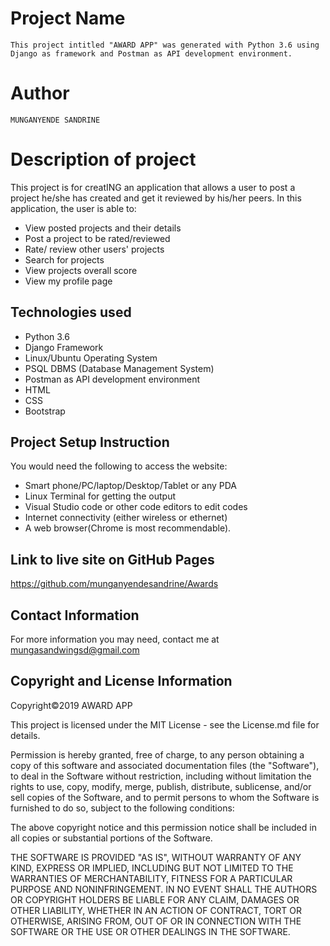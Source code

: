 # Project Name
`
This project intitled "AWARD APP" was generated with Python 3.6 using Django as framework and Postman as API development environment.
`
# Author

`
MUNGANYENDE SANDRINE
`
# Description of project

This project is for creatING an application that allows a user to post a project he/she has created and get it reviewed by his/her peers.
In this application, the user is able to:

* View posted projects and their details
* Post a project to be rated/reviewed
* Rate/ review other users' projects
* Search for projects 
* View projects overall score
* View my profile page


## Technologies used

* Python 3.6
* Django Framework
* Linux/Ubuntu Operating System
* PSQL DBMS (Database Management System)
* Postman as API development environment
* HTML
* CSS
* Bootstrap


## Project Setup Instruction

You would need the following to access the website:
*  Smart phone/PC/laptop/Desktop/Tablet or any PDA 
*  Linux Terminal for getting the output 
*  Visual Studio code or other code editors to edit codes
*  Internet connectivity (either wireless or ethernet) 
*  A web browser(Chrome is most recommendable).

## Link to live site on GitHub Pages

https://github.com/munganyendesandrine/Awards


## Contact Information

For more information you may need, contact me at mungasandwingsd@gmail.com

## Copyright and License Information

Copyright©2019 AWARD APP

This project is licensed under the MIT License - see the License.md file for details.

Permission is hereby granted, free of charge, to any person obtaining a copy of this software and associated documentation files (the "Software"), to deal in the Software without restriction, including without limitation the rights to use, copy, modify, merge, publish, distribute, sublicense, and/or sell copies of the Software, and to permit persons to whom the Software is furnished to do so, subject to the following conditions:

The above copyright notice and this permission notice shall be included in all copies or substantial portions of the Software.

THE SOFTWARE IS PROVIDED "AS IS", WITHOUT WARRANTY OF ANY KIND, EXPRESS OR IMPLIED, INCLUDING BUT NOT LIMITED TO THE WARRANTIES OF MERCHANTABILITY, FITNESS FOR A PARTICULAR PURPOSE AND NONINFRINGEMENT. IN NO EVENT SHALL THE AUTHORS OR COPYRIGHT HOLDERS BE LIABLE FOR ANY CLAIM, DAMAGES OR OTHER LIABILITY, WHETHER IN AN ACTION OF CONTRACT, TORT OR OTHERWISE, ARISING FROM, OUT OF OR IN CONNECTION WITH THE SOFTWARE OR THE USE OR OTHER DEALINGS IN THE SOFTWARE.